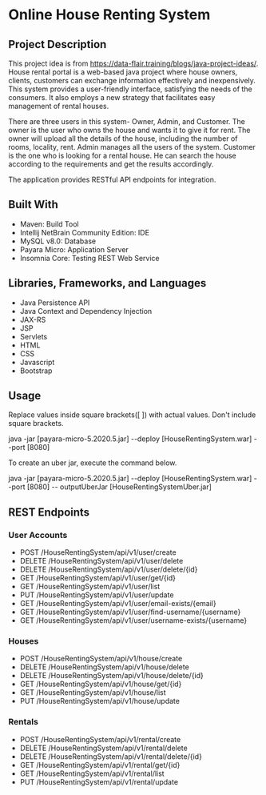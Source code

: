 # Online House Renting System
## Project Description
This project idea is from
https://data-flair.training/blogs/java-project-ideas/.
House rental portal is a web-based java project
where house owners, clients, customers can exchange
information effectively and inexpensively.
This system provides a user-friendly interface,
satisfying the needs of the consumers. It also employs a
new strategy that facilitates easy management of rental houses.

There are three users in this system- Owner, Admin, and Customer.
The owner is the user who owns the house and wants it to give it
for rent. The owner will upload all the details of the house,
including the number of rooms, locality, rent. Admin manages all
the users of the system. Customer is the one who is looking for
a rental house. He can search the house according to the
requirements and get the results accordingly.

The application provides RESTful API endpoints for integration.

## Built With
* Maven: Build Tool
* Intellij NetBrain Community Edition: IDE
* MySQL v8.0: Database
* Payara Micro: Application Server
* Insomnia Core: Testing REST Web Service

## Libraries, Frameworks, and Languages
* Java Persistence API
* Java Context and Dependency Injection
* JAX-RS
* JSP
* Servlets
* HTML
* CSS
* Javascript
* Bootstrap

## Usage
Replace values inside square brackets([ ]) with actual values. Don't include square brackets.

java -jar [payara-micro-5.2020.5.jar] --deploy [HouseRentingSystem.war] --port [8080]

To create an uber jar, execute the command below.

java -jar [payara-micro-5.2020.5.jar] --deploy [HouseRentingSystem.war] --port [8080]
-- outputUberJar [HouseRentingSystemUber.jar]

## REST Endpoints

### User Accounts
* POST    /HouseRentingSystem/api/v1/user/create
* DELETE  /HouseRentingSystem/api/v1/user/delete
* DELETE  /HouseRentingSystem/api/v1/user/delete/{id}
* GET     /HouseRentingSystem/api/v1/user/get/{id}
* GET     /HouseRentingSystem/api/v1/user/list
* PUT     /HouseRentingSystem/api/v1/user/update
* GET     /HouseRentingSystem/api/v1/user/email-exists/{email}
* GET     /HouseRentingSystem/api/v1/user/find-username/{username}
* GET     /HouseRentingSystem/api/v1/user/username-exists/{username}

### Houses
* POST    /HouseRentingSystem/api/v1/house/create
* DELETE  /HouseRentingSystem/api/v1/house/delete
* DELETE  /HouseRentingSystem/api/v1/house/delete/{id}
* GET     /HouseRentingSystem/api/v1/house/get/{id}
* GET     /HouseRentingSystem/api/v1/house/list
* PUT     /HouseRentingSystem/api/v1/house/update

### Rentals
* POST    /HouseRentingSystem/api/v1/rental/create
* DELETE  /HouseRentingSystem/api/v1/rental/delete
* DELETE  /HouseRentingSystem/api/v1/rental/delete/{id}
* GET     /HouseRentingSystem/api/v1/rental/get/{id}
* GET     /HouseRentingSystem/api/v1/rental/list
* PUT     /HouseRentingSystem/api/v1/rental/update